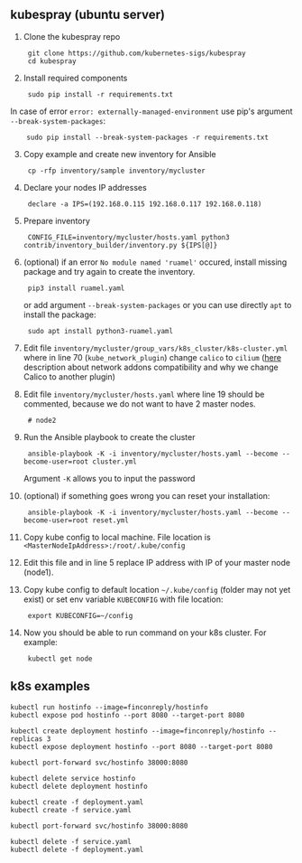 ## kubespray (ubuntu server)

1. Clone the kubespray repo

        git clone https://github.com/kubernetes-sigs/kubespray
        cd kubespray

2. Install required components

        sudo pip install -r requirements.txt

In case of error `error: externally-managed-environment` use pip's argument `--break-system-packages`:

        sudo pip install --break-system-packages -r requirements.txt

3. Copy example and create new inventory for Ansible

        cp -rfp inventory/sample inventory/mycluster

3. Declare your nodes IP addresses

        declare -a IPS=(192.168.0.115 192.168.0.117 192.168.0.118)

4. Prepare inventory

        CONFIG_FILE=inventory/mycluster/hosts.yaml python3 contrib/inventory_builder/inventory.py ${IPS[@]}

5. (optional) if an error `No module named 'ruamel'` occured, install missing package and try again to create the
   inventory.

        pip3 install ruamel.yaml

   or add argument `--break-system-packages` or you can use directly `apt` to install the package:

        sudo apt install python3-ruamel.yaml

6. Edit file `inventory/mycluster/group_vars/k8s_cluster/k8s-cluster.yml` where in line 70 (`kube_network_plugin`)
   change `calico` to `cilium` ([here](https://metallb.universe.tf/installation/network-addons/) description about
   network addons compatibility and why we change Calico to another plugin)
7. Edit file `inventory/mycluster/hosts.yaml` where line 19 should be commented, because we do not want to have 2 master
   nodes.

        # node2

8. Run the Ansible playbook to create the cluster

        ansible-playbook -K -i inventory/mycluster/hosts.yaml --become --become-user=root cluster.yml

   Argument `-K` allows you to input the password


10. (optional) if something goes wrong you can reset your installation:

         ansible-playbook -K -i inventory/mycluster/hosts.yaml --become --become-user=root reset.yml

11. Copy kube config to local machine. File location is `<MasterNodeIpAddress>:/root/.kube/config`
11. Edit this file and in line 5 replace IP address with IP of your master node (node1).
12. Copy kube config to default location `~/.kube/config` (folder may not yet exist) or set env variable `KUBECONFIG`
    with file location:

         export KUBECONFIG=~/config

13. Now you should be able to run command on your k8s cluster. For example:

         kubectl get node

## k8s examples

```shell
kubectl run hostinfo --image=finconreply/hostinfo
kubectl expose pod hostinfo --port 8080 --target-port 8080

kubectl create deployment hostinfo --image=finconreply/hostinfo --replicas 3
kubectl expose deployment hostinfo --port 8080 --target-port 8080

kubectl port-forward svc/hostinfo 38000:8080

kubectl delete service hostinfo
kubectl delete deployment hostinfo
```

```shell
kubectl create -f deployment.yaml
kubectl create -f service.yaml

kubectl port-forward svc/hostinfo 38000:8080

kubectl delete -f service.yaml
kubectl delete -f deployment.yaml
```
